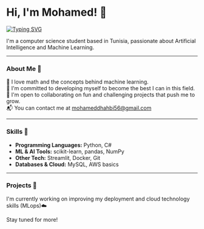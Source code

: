 # Hi, I'm Mohamed! 👋


[![Typing SVG](https://readme-typing-svg.demolab.com?font=Fira+Code&weight=700&duration=4989&pause=1000&color=7C47FF&width=435&lines=Aspiring+Data+Scientist;Aspiring+ML+Engineer+)](https://git.io/typing-svg)

I'm a computer science student based in Tunisia, passionate about Artificial Intelligence and Machine Learning.

---

### About Me 🙌

📐 I love math and the concepts behind machine learning.  
🚀 I'm committed to developing myself to become the best I can in this field.  
🤝 I'm open to collaborating on fun and challenging projects that push me to grow.  
📬 You can contact me at [mohameddhahbi56@gmail.com](mailto:mohameddhahbi56@gmail.com)

---

### Skills 🧠

- **Programming Languages:** Python, C#
- **ML & AI Tools:** scikit-learn, pandas, NumPy
- **Other Tech:** Streamlit, Docker, Git
- **Databases & Cloud:** MySQL, AWS basics

---

### Projects 🔧

I'm currently working on improving my deployment and cloud technology skills (MLops)☁️

Stay tuned for more!

